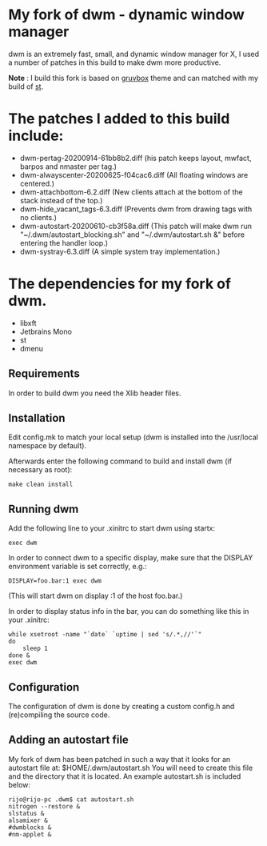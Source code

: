 My fork of dwm - dynamic window manager
============================
dwm is an extremely fast, small, and dynamic window manager for X, I used a number of patches in this build to make dwm more productive.

**Note** : I build this fork is based on [gruvbox](https://github.com/morhetz/gruvbox) theme and can matched with my build of [st](https://github.com/rijoth/st).

The patches I added to this build include:
============================
+ dwm-pertag-20200914-61bb8b2.diff (his patch keeps layout, mwfact, barpos and nmaster per tag.)
+ dwm-alwayscenter-20200625-f04cac6.diff (All floating windows are centered.)
+ dwm-attachbottom-6.2.diff (New clients attach at the bottom of the stack instead of the top.)
+ dwm-hide_vacant_tags-6.3.diff (Prevents dwm from drawing tags with no clients.)
+ dwm-autostart-20200610-cb3f58a.diff (This patch will make dwm run "~/.dwm/autostart_blocking.sh" and "~/.dwm/autostart.sh &" before entering the handler loop.)
+ dwm-systray-6.3.diff (A simple system tray implementation.)

The dependencies for my fork of dwm.
===========================
+ libxft
+ Jetbrains Mono
+ st
+ dmenu

Requirements
------------
In order to build dwm you need the Xlib header files.


Installation
------------
Edit config.mk to match your local setup (dwm is installed into
the /usr/local namespace by default).

Afterwards enter the following command to build and install dwm (if
necessary as root):

    make clean install

Running dwm
-----------
Add the following line to your .xinitrc to start dwm using startx:

    exec dwm

In order to connect dwm to a specific display, make sure that
the DISPLAY environment variable is set correctly, e.g.:

    DISPLAY=foo.bar:1 exec dwm

(This will start dwm on display :1 of the host foo.bar.)

In order to display status info in the bar, you can do something
like this in your .xinitrc:

    while xsetroot -name "`date` `uptime | sed 's/.*,//'`"
    do
    	sleep 1
    done &
    exec dwm


Configuration
-------------
The configuration of dwm is done by creating a custom config.h
and (re)compiling the source code.

Adding an autostart file
-------------
My fork of dwm has been patched in such a way that it looks for an autostart file at: $HOME/.dwm/autostart.sh
You will need to create this file and the directory that it is located.  An example autostart.sh is included below:

```console
rijo@rijo-pc .dwm$ cat autostart.sh
nitrogen --restore &
slstatus &
alsamixer &
#dwmblocks &
#nm-applet &
```
